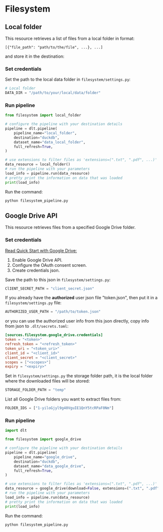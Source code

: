 # Filesystem

## Local folder
This resource retrieves a list of files from a local folder in format:
```
[{"file_path": "path/to/the/file", ...}, ...]
```
and store it in the destination:

### Set credentials
Set the path to the local data folder in `filesystem/settings.py`:
```python
# Local folder
DATA_DIR = "/path/to/your/local/data/folder"
```

### Run pipeline
```python
from filesystem import local_folder

# configure the pipeline with your destination details
pipeline = dlt.pipeline(
    pipeline_name="local_folder",
    destination="duckdb",
    dataset_name="data_local_folder",
    full_refresh=True,
)

# use extensions to filter files as 'extensions=(".txt", ".pdf", ...)'
data_resource = local_folder()
# run the pipeline with your parameters
load_info = pipeline.run(data_resource)
# pretty print the information on data that was loaded
print(load_info)
```
Run the command:
```python
python filesystem_pipeline.py
```

## Google Drive API
This resource retrieves files from a specified Google Drive folder.
### Set credentials

[Read Quick Start with Google Drive:](https://developers.google.com/drive/api/quickstart/python?hl=en)

1. Enable Google Drive API.
2. Configure the OAuth consent screen.
3. Create credentials json.

Save the path to this json in `filesystem/settings.py`:
```python
ClIENT_SECRET_PATH = "client_secret.json"
```

If you already have the **authorized** user json file "token.json", then put it in a `filesystem/settings.py` file:
```python
AUTHORIZED_USER_PATH = "/path/to/token.json"
```
or you can use the authorized user info from this json directly, copy info from json to `.dlt/secrets.toml`:
```toml
[sources.filesystem.google_drive.credentials]
token = "<token>"
refresh_token = "<refresh_token>"
token_uri = "<token_uri>"
client_id = "<client_id>"
client_secret = "<client_secret>"
scopes = ["<scopes>"]
expiry = "<expiry>"
```

Set in `filesystem/settings.py` the storage folder path, it is the local folder where the downloaded files will be stored:
```python
STORAGE_FOLDER_PATH = "temp"
```
List all Google Drive folders you want to extract files from:
```python
FOLDER_IDS = ["1-yiloGjyl9g40VguIE1QnY5tcRPaF0Nm"]
```

### Run pipeline
```python
import dlt

from filesystem import google_drive

# configure the pipeline with your destination details
pipeline = dlt.pipeline(
    pipeline_name="google_drive",
    destination="duckdb",
    dataset_name="data_google_drive",
    full_refresh=True,
)

# use extensions to filter files as 'extensions=(".txt", ".pdf", ...)'
data_resource = google_drive(download=False, extensions=(".txt", ".pdf", ".jpg"))
# run the pipeline with your parameters
load_info = pipeline.run(data_resource)
# pretty print the information on data that was loaded
print(load_info)
```

Run the command:
```python
python filesystem_pipeline.py
```

